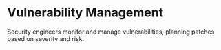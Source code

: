 # Vulnerability Management

Security engineers monitor and manage vulnerabilities, planning patches based on severity and risk.
